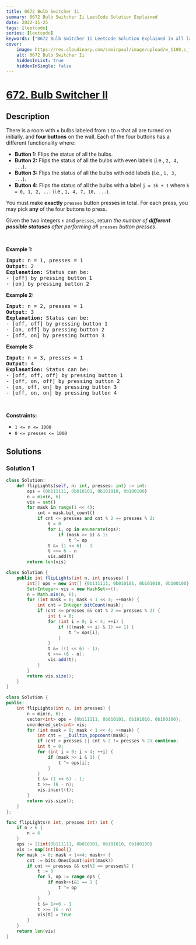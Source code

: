 ```yaml
---
title: 0672 Bulb Switcher Ii
summary: 0672 Bulb Switcher Ii LeetCode Solution Explained
date: 2022-11-25
tags: [leetcode]
series: [leetcode]
keywords: ["0672 Bulb Switcher Ii LeetCode Solution Explained in all languages", "0672 Bulb Switcher Ii", "LeetCode", "leetcode solution in Python3 C++ Java Go PHP Ruby Swift TypeScript Rust C# JavaScript C", "GeeksforGeeks", "InterviewBit", "Coding Ninjas", "HackerRank", "HackerEarth", "CodeChef", "TopCoder", "AlgoExpert", "freeCodeCamp", "Codeforces", "GitHub", "AtCoder", "Samir Paul"]
cover:
    image: https://res.cloudinary.com/samirpaul/image/upload/w_1100,c_fit,co_rgb:FFFFFF,l_text:Arial_75_bold:0672 Bulb Switcher Ii - Solution Explained/problem-solving.webp
    alt: 0672 Bulb Switcher Ii
    hiddenInList: true
    hiddenInSingle: false
---
```



# [672. Bulb Switcher II](https://leetcode.com/problems/bulb-switcher-ii)


## Description

<p>There is a room with <code>n</code> bulbs labeled from <code>1</code> to <code>n</code> that all are turned on initially, and <strong>four buttons</strong> on the wall. Each of the four buttons has a different functionality where:</p>

<ul>
	<li><strong>Button 1:</strong> Flips the status of all the bulbs.</li>
	<li><strong>Button 2:</strong> Flips the status of all the bulbs with even labels (i.e., <code>2, 4, ...</code>).</li>
	<li><strong>Button 3:</strong> Flips the status of all the bulbs with odd labels (i.e., <code>1, 3, ...</code>).</li>
	<li><strong>Button 4:</strong> Flips the status of all the bulbs with a label <code>j = 3k + 1</code> where <code>k = 0, 1, 2, ...</code> (i.e., <code>1, 4, 7, 10, ...</code>).</li>
</ul>

<p>You must make <strong>exactly</strong> <code>presses</code> button presses in total. For each press, you may pick <strong>any</strong> of the four buttons to press.</p>

<p>Given the two integers <code>n</code> and <code>presses</code>, return <em>the number of <strong>different possible statuses</strong> after performing all </em><code>presses</code><em> button presses</em>.</p>

<p>&nbsp;</p>
<p><strong class="example">Example 1:</strong></p>

<pre>
<strong>Input:</strong> n = 1, presses = 1
<strong>Output:</strong> 2
<strong>Explanation:</strong> Status can be:
- [off] by pressing button 1
- [on] by pressing button 2
</pre>

<p><strong class="example">Example 2:</strong></p>

<pre>
<strong>Input:</strong> n = 2, presses = 1
<strong>Output:</strong> 3
<strong>Explanation:</strong> Status can be:
- [off, off] by pressing button 1
- [on, off] by pressing button 2
- [off, on] by pressing button 3
</pre>

<p><strong class="example">Example 3:</strong></p>

<pre>
<strong>Input:</strong> n = 3, presses = 1
<strong>Output:</strong> 4
<strong>Explanation:</strong> Status can be:
- [off, off, off] by pressing button 1
- [off, on, off] by pressing button 2
- [on, off, on] by pressing button 3
- [off, on, on] by pressing button 4
</pre>

<p>&nbsp;</p>
<p><strong>Constraints:</strong></p>

<ul>
	<li><code>1 &lt;= n &lt;= 1000</code></li>
	<li><code>0 &lt;= presses &lt;= 1000</code></li>
</ul>

## Solutions

### Solution 1

<!-- tabs:start -->

```python
class Solution:
    def flipLights(self, n: int, presses: int) -> int:
        ops = (0b111111, 0b010101, 0b101010, 0b100100)
        n = min(n, 6)
        vis = set()
        for mask in range(1 << 4):
            cnt = mask.bit_count()
            if cnt <= presses and cnt % 2 == presses % 2:
                t = 0
                for i, op in enumerate(ops):
                    if (mask >> i) & 1:
                        t ^= op
                t &= (1 << 6) - 1
                t >>= 6 - n
                vis.add(t)
        return len(vis)
```

```java
class Solution {
    public int flipLights(int n, int presses) {
        int[] ops = new int[] {0b111111, 0b010101, 0b101010, 0b100100};
        Set<Integer> vis = new HashSet<>();
        n = Math.min(n, 6);
        for (int mask = 0; mask < 1 << 4; ++mask) {
            int cnt = Integer.bitCount(mask);
            if (cnt <= presses && cnt % 2 == presses % 2) {
                int t = 0;
                for (int i = 0; i < 4; ++i) {
                    if (((mask >> i) & 1) == 1) {
                        t ^= ops[i];
                    }
                }
                t &= ((1 << 6) - 1);
                t >>= (6 - n);
                vis.add(t);
            }
        }
        return vis.size();
    }
}
```

```cpp
class Solution {
public:
    int flipLights(int n, int presses) {
        n = min(n, 6);
        vector<int> ops = {0b111111, 0b010101, 0b101010, 0b100100};
        unordered_set<int> vis;
        for (int mask = 0; mask < 1 << 4; ++mask) {
            int cnt = __builtin_popcount(mask);
            if (cnt > presses || cnt % 2 != presses % 2) continue;
            int t = 0;
            for (int i = 0; i < 4; ++i) {
                if (mask >> i & 1) {
                    t ^= ops[i];
                }
            }
            t &= (1 << 6) - 1;
            t >>= (6 - n);
            vis.insert(t);
        }
        return vis.size();
    }
};
```

```go
func flipLights(n int, presses int) int {
	if n > 6 {
		n = 6
	}
	ops := []int{0b111111, 0b010101, 0b101010, 0b100100}
	vis := map[int]bool{}
	for mask := 0; mask < 1<<4; mask++ {
		cnt := bits.OnesCount(uint(mask))
		if cnt <= presses && cnt%2 == presses%2 {
			t := 0
			for i, op := range ops {
				if mask>>i&1 == 1 {
					t ^= op
				}
			}
			t &= 1<<6 - 1
			t >>= (6 - n)
			vis[t] = true
		}
	}
	return len(vis)
}
```

<!-- tabs:end -->

<!-- end -->
